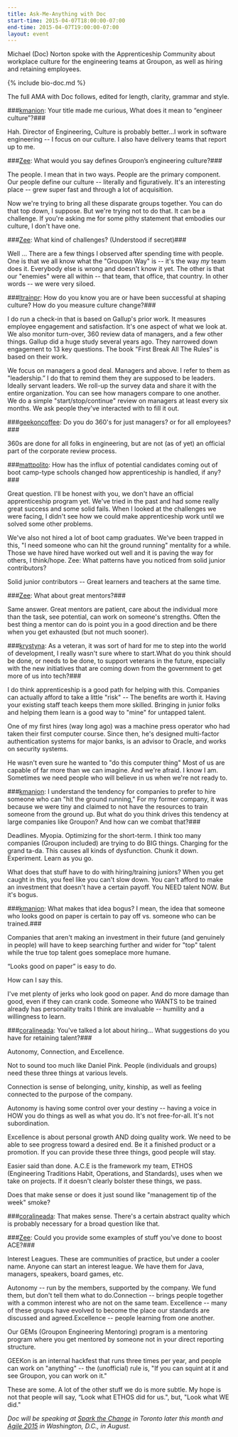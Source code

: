 ```yaml
---
title: Ask-Me-Anything with Doc
start-time: 2015-04-07T18:00:00-07:00
end-time: 2015-04-07T19:00:00-07:00
layout: event
---
```

Michael (Doc) Norton spoke with the Apprenticeship Community about workplace culture for the engineering teams at Groupon, as well as hiring and retaining employees.

{% include bio-doc.md %}

The full AMA with Doc follows, edited for length, clarity, grammar and style.

###[kmanion](https://twitter.com/kmanion): Your title made me curious, What does it mean to “engineer culture”?###

Hah. Director of Engineering, Culture is probably better...I work in software engineering -- I focus on our culture. I also have delivery teams that report up to me.

###[Zee](http://zeespencer.com/): What would you say defines Groupon’s engineering culture?###

The people. I mean that in two ways. People are the primary component. Our people define our culture -- literally and figuratively. It's an interesting place -- grew super fast and through a lot of acquisition.

Now we're trying to bring all these disparate groups together. You can do that top down, I suppose. But we're trying not to do that. It can be a challenge. If you're asking me for some pithy statement that embodies our culture, I don't have one.

###[Zee](http://zeespencer.com/): What kind of challenges? (Understood if secret)###

Well … There are a few things I observed after spending time with people. One is that we all know what the "Groupon Way" is -- it's the way *my* team does it. Everybody else is wrong and doesn't know it yet. The other is that our "enemies" were all within -- that team, that office, that country. In other words -- we were very siloed.

###[ltrainpr](https://twitter.com/ltrainpr): How do you know you are or have been successful at shaping culture? How do you measure culture change?###

I do run a check-in that is based on Gallup's prior work. It measures employee engagement and satisfaction. It's one aspect of what we look at. We also monitor turn-over, 360 review data of managers, and a few other things. Gallup did a huge study several years ago. They narrowed down engagement to 13 key questions. The book "First Break All The Rules" is based on their work.

We focus on managers a good deal. Managers and above. I refer to them as "leadership.” I do that to remind them they are supposed to be leaders. Ideally servant leaders. We roll-up the survey data and share it with the entire organization. You can see how managers compare to one another. We do a simple "start/stop/continue" review on managers at least every six months. We ask people they've interacted with to fill it out.

###[geekoncoffee](https://twitter.com/geekoncoffee): Do you do 360's for just managers? or for all employees?###

360s are done for all folks in engineering, but are not (as of yet) an official part of the corporate review process.

###[mattpolito](https://twitter.com/mattpolito): How has the influx of potential candidates coming out of boot camp-type schools changed how apprenticeship is handled, if any?###

Great question. I'll be honest with you, we don't have an official apprenticeship program yet. We've tried in the past and had some really great success and some solid fails. When I looked at the challenges we were facing, I didn't see how we could make apprenticeship work until we solved some other problems.

We've also not hired a lot of boot camp graduates. We've been trapped in this, "I need someone who can hit the ground running" mentality for a while. Those we have hired have worked out well and it is paving the way for others, I think/hope.
Zee: What patterns have you noticed from solid junior contributors?

Solid junior contributors -- Great learners and teachers at the same time.

###[Zee](http://zeespencer.com/): What about great mentors?###

Same answer. Great mentors are patient, care about the individual more than the task, see potential, can work on someone's strengths. Often the best thing a mentor can do is point you in a good direction and be there when you get exhausted (but not much sooner).

###[krystyna](https://twitter.com/Wimsy113): As a veteran, it was sort of hard for me to step into the world of development, I really wasn't sure where to start.What do you think should be done, or needs to be done, to support veterans in the future, especially with the new initiatives that are coming down from the government to get more of us into tech?###

I do think apprenticeship is a good path for helping with this. Companies can actually afford to take a little "risk" -- The benefits are worth it. Having your existing staff teach keeps them more skilled. Bringing in junior folks and helping them learn is a good way to "mine" for untapped talent.

One of my first hires (way long ago) was a machine press operator who had taken their first computer course. Since then, he's designed multi-factor authentication systems for major banks, is an advisor to Oracle, and works on security systems.

He wasn't even sure he wanted to "do this computer thing" Most of us are capable of far more than we can imagine. And we're afraid. I know I am. Sometimes we need people who will believe in us when we're not ready to.

###[kmanion](https://twitter.com/kmanion): I understand the tendency for companies to prefer to hire someone who can "hit the ground running," For my former company, it was because we were tiny and claimed to not have the resources to train someone from the ground up. But what do you think drives this tendency at large companies like Groupon? And how can we combat that?###

Deadlines. Myopia. Optimizing for the short-term. I think too many companies (Groupon included) are trying to do BIG things. Charging for the grand ta-da. This causes all kinds of dysfunction. Chunk it down. Experiment. Learn as you go.

What does that stuff have to do with hiring/training juniors? When you get caught in this, you feel like you can't slow down. You can't afford to make an investment that doesn't have a certain payoff. You NEED talent NOW. But it's bogus.

###[kmanion](https://twitter.com/kmanion): What makes that idea bogus? I mean, the idea that someone who looks good on paper is certain to pay off vs. someone who can be trained.###

Companies that aren't making an investment in their future (and genuinely in people) will have to keep searching further and wider for "top" talent while the true top talent goes someplace more humane.

“Looks good on paper” is easy to do.

How can I say this.

I've met plenty of jerks who look good on paper. And do more damage than good, even if they can crank code. Someone who WANTS to be trained already has personality traits I think are invaluable -- humility and a willingness to learn.

###[coralineada](https://twitter.com/CoralineAda): You've talked a lot about hiring... What suggestions do you have for retaining talent?###

Autonomy, Connection, and Excellence.

Not to sound too much like Daniel Pink. People (individuals and groups) need these three things at various levels.

Connection is sense of belonging, unity, kinship, as well as feeling connected to the purpose of the company. 

Autonomy is having some control over your destiny -- having a voice in HOW you do things as well as what you do. It's not free-for-all. It's not subordination.

Excellence is about personal growth AND doing quality work. We need to be able to see progress toward a desired end. Be it a finished product or a promotion. If you can provide these three things, good people will stay. 

Easier said than done. A.C.E is the framework my team, ETHOS (Engineering Traditions Habit, Operations, and Standards), uses when we take on projects. If it doesn't clearly bolster these things, we pass.

Does that make sense or does it just sound like "management tip of the week" smoke?

###[coralineada](https://twitter.com/CoralineAda): That makes sense. There's a certain abstract quality which is probably necessary for a broad question like that.

###[Zee](http://zeespencer.com/): Could you provide some examples of stuff you've done to boost ACE?###

Interest Leagues. These are communities of practice, but under a cooler name. Anyone can start an interest league. We have them for Java, managers, speakers, board games, etc.

Autonomy -- run by the members, supported by the company. We fund them, but don't tell them what to do.Connection -- brings people together with a common interest who are not on the same team.
Excellence -- many of these groups have evolved to become the place our standards are discussed and agreed.Excellence -- people learning from one another.

Our GEMs (Groupon Engineering Mentoring) program is a mentoring program where you get mentored by someone not in your direct reporting structure.

GEEKon is an internal hackfest that runs three times per year, and people can work on "anything" -- the (unofficial) rule is, "If you can squint at it and see Groupon, you can work on it."

These are some. A lot of the other stuff we do is more subtle. My hope is not that people will say, “Look what ETHOS did for us.", but, "Look what WE did."

*Doc will be speaking at [Spark the Change](http://2015.sparkthechange.ca/program/) in Toronto later this month and [Agile 2015](http://agile2015.agilealliance.org/program/) in Washington, D.C., in August.*
